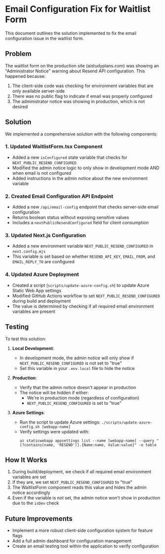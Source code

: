 # Email Configuration Fix for Waitlist Form

This document outlines the solution implemented to fix the email configuration issue in the waitlist form.

## Problem

The waitlist form on the production site (aistudyplans.com) was showing an "Administrator Notice" warning about Resend API configuration. This happened because:

1. The client-side code was checking for environment variables that are only available server-side
2. There was no public flag to indicate if email was properly configured
3. The administrator notice was showing in production, which is not desired

## Solution

We implemented a comprehensive solution with the following components:

### 1. Updated WaitlistForm.tsx Component

- Added a new `isConfigured` state variable that checks for `NEXT_PUBLIC_RESEND_CONFIGURED`
- Modified the admin notice logic to only show in development mode AND when email is not configured
- Added instructions in the admin notice about the new environment variable

### 2. Created Email Configuration API Endpoint

- Added a new `/api/email-config` endpoint that checks server-side email configuration
- Returns boolean status without exposing sensitive values
- Includes a `nextPublicResendConfigured` field for client consumption

### 3. Updated Next.js Configuration

- Added a new environment variable `NEXT_PUBLIC_RESEND_CONFIGURED` in `next.config.mjs`
- This variable is set based on whether `RESEND_API_KEY`, `EMAIL_FROM`, and `EMAIL_REPLY_TO` are configured

### 4. Updated Azure Deployment

- Created a script (`scripts/update-azure-config.sh`) to update Azure Static Web App settings
- Modified GitHub Actions workflow to set `NEXT_PUBLIC_RESEND_CONFIGURED` during build and deployment
- The value is determined by checking if all required email environment variables are present

## Testing

To test this solution:

1. **Local Development**:
   - In development mode, the admin notice will only show if `NEXT_PUBLIC_RESEND_CONFIGURED` is not set to "true"
   - Set this variable in your `.env.local` file to hide the notice

2. **Production**:
   - Verify that the admin notice doesn't appear in production
   - The notice will be hidden if either:
     - We're in production mode (regardless of configuration)
     - `NEXT_PUBLIC_RESEND_CONFIGURED` is set to "true"

3. **Azure Settings**:
   - Run the script to update Azure settings: `./scripts/update-azure-config.sh [webapp-name]`
   - Verify settings were updated with: 
     ```
     az staticwebapp appsettings list --name [webapp-name] --query "[?contains(name, 'RESEND')].{Name:name, Value:value}" -o table
     ```

## How It Works

1. During build/deployment, we check if all required email environment variables are set
2. If they are, we set `NEXT_PUBLIC_RESEND_CONFIGURED` to "true"
3. The WaitlistForm component reads this value and hides the admin notice accordingly
4. Even if the variable is not set, the admin notice won't show in production due to the `isDev` check

## Future Improvements

- Implement a more robust client-side configuration system for feature flags
- Add a full admin dashboard for configuration management
- Create an email testing tool within the application to verify configuration 
